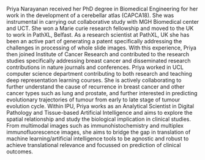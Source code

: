 Priya Narayanan received her PhD degree in Biomedical Engineering for her work in the development of a cerebellar atlas (CAPCA18). She was instrumental in carrying out collaborative study with MGH Biomedical center and UCT. 
She won a Marie curie research fellowship and moved to the UK to work in PathXL, Belfast. As a research scientist at PathXL, UK she has been an active part of generating a patent specifically addressing the challenges in processing of whole slide images. With this experience, Priya then joined Institute of Cancer Research and contributed to the research studies specifically addressing breast cancer and disseminated research contributions in nature journals and conferences. Priya worked in UCL computer science department contributing to both research and teaching deep representation learning courses. She is actively collaborating to further understand the cause of recurrence in breast cancer and other cancer types such as lung and prostate, and further interested in predicting evolutionary trajectories of tumour from early to late stage of tumour evolution cycle.
Within IPU, Priya works as an Analytical Scientist in Digital Pathology and Tissue-based Artificial Intelligence and aims to explore the spatial relationship and study the biological implication in clinical studies. From multimodal images such as immunohistochemistry and multiplex immunofluorescence images, she aims to bridge the gap in translation of machine learning/artificial intelligence tools to be agnostic and robust to achieve translational relevance and focussed on prediction of clinical outcomes.
